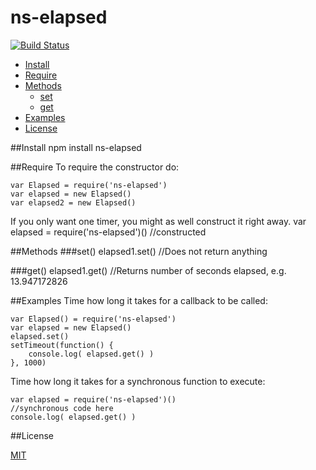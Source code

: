 ns-elapsed
==========

[![Build Status](https://travis-ci.org/ArtskydJ/ns-elapsed.svg?branch=master)](https://travis-ci.org/ArtskydJ/ns-elapsed)

- [Install](https://github.com/ArtskydJ/ns-elapsed#install)
- [Require](https://github.com/ArtskydJ/ns-elapsed#require)
- [Methods](https://github.com/ArtskydJ/ns-elapsed#methods)
	- [set](https://github.com/ArtskydJ/ns-elapsed#set)
	- [get](https://github.com/ArtskydJ/ns-elapsed#get)
- [Examples](https://github.com/ArtskydJ/ns-elapsed#examples)
- [License](https://github.com/ArtskydJ/ns-elapsed#license)

##Install
	npm install ns-elapsed
	
##Require
To require the constructor do:

	var Elapsed = require('ns-elapsed')
	var elapsed = new Elapsed()
	var elapsed2 = new Elapsed()

If you only want one timer, you might as well construct it right away.
	var elapsed = require('ns-elapsed')() //constructed

##Methods
###set()
	elapsed1.set() //Does not return anything

###get()
	elapsed1.get() //Returns number of seconds elapsed, e.g. 13.947172826

##Examples
Time how long it takes for a callback to be called:

	var Elapsed() = require('ns-elapsed')
	var elapsed = new Elapsed()
	elapsed.set()
	setTimeout(function() {
		console.log( elapsed.get() )
	}, 1000)

Time how long it takes for a synchronous function to execute:

	var elapsed = require('ns-elapsed')()
	//synchronous code here
	console.log( elapsed.get() )

##License

[MIT](http://opensource.org/licenses/MIT)
